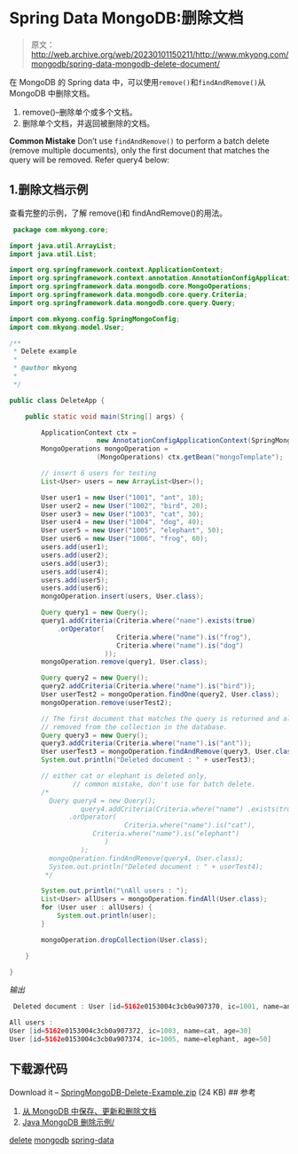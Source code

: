 # Spring Data MongoDB:删除文档

> 原文：<http://web.archive.org/web/20230101150211/http://www.mkyong.com/mongodb/spring-data-mongodb-delete-document/>

在 MongoDB 的 Spring data 中，可以使用`remove()`和`findAndRemove()`从 MongoDB 中删除文档。

1.  remove()–删除单个或多个文档。
2.  删除单个文档，并返回被删除的文档。

**Common Mistake**
Don’t use `findAndRemove()` to perform a batch delete (remove multiple documents), only the first document that matches the query will be removed. Refer query4 below:

## 1.删除文档示例

查看完整的示例，了解 remove()和 findAndRemove()的用法。

```java
 package com.mkyong.core;

import java.util.ArrayList;
import java.util.List;

import org.springframework.context.ApplicationContext;
import org.springframework.context.annotation.AnnotationConfigApplicationContext;
import org.springframework.data.mongodb.core.MongoOperations;
import org.springframework.data.mongodb.core.query.Criteria;
import org.springframework.data.mongodb.core.query.Query;

import com.mkyong.config.SpringMongoConfig;
import com.mkyong.model.User;

/**
 * Delete example
 * 
 * @author mkyong
 * 
 */

public class DeleteApp {

	public static void main(String[] args) {

		ApplicationContext ctx = 
                      new AnnotationConfigApplicationContext(SpringMongoConfig.class);
		MongoOperations mongoOperation = 
                      (MongoOperations) ctx.getBean("mongoTemplate");

		// insert 6 users for testing
		List<User> users = new ArrayList<User>();

		User user1 = new User("1001", "ant", 10);
		User user2 = new User("1002", "bird", 20);
		User user3 = new User("1003", "cat", 30);
		User user4 = new User("1004", "dog", 40);
		User user5 = new User("1005", "elephant", 50);
		User user6 = new User("1006", "frog", 60);
		users.add(user1);
		users.add(user2);
		users.add(user3);
		users.add(user4);
		users.add(user5);
		users.add(user6);
		mongoOperation.insert(users, User.class);

		Query query1 = new Query();
		query1.addCriteria(Criteria.where("name").exists(true)
			.orOperator(
                           Criteria.where("name").is("frog"), 
                           Criteria.where("name").is("dog")
                        ));
		mongoOperation.remove(query1, User.class);

		Query query2 = new Query();
		query2.addCriteria(Criteria.where("name").is("bird"));
		User userTest2 = mongoOperation.findOne(query2, User.class);
		mongoOperation.remove(userTest2);

		// The first document that matches the query is returned and also
		// removed from the collection in the database.
		Query query3 = new Query();
		query3.addCriteria(Criteria.where("name").is("ant"));
		User userTest3 = mongoOperation.findAndRemove(query3, User.class);
		System.out.println("Deleted document : " + userTest3);

		// either cat or elephant is deleted only, 
                // common mistake, don't use for batch delete.
		/*
		  Query query4 = new Query(); 
                  query4.addCriteria(Criteria.where("name") .exists(true)
		       .orOperator(
                             Criteria.where("name").is("cat"),
		             Criteria.where("name").is("elephant")
                        )
                  );
		  mongoOperation.findAndRemove(query4, User.class);
		  System.out.println("Deleted document : " + userTest4);
		 */

		System.out.println("\nAll users : ");
		List<User> allUsers = mongoOperation.findAll(User.class);
		for (User user : allUsers) {
			System.out.println(user);
		}

		mongoOperation.dropCollection(User.class);

	}

} 
```

*输出*

```java
 Deleted document : User [id=5162e0153004c3cb0a907370, ic=1001, name=ant, age=10]

All users : 
User [id=5162e0153004c3cb0a907372, ic=1003, name=cat, age=30]
User [id=5162e0153004c3cb0a907374, ic=1005, name=elephant, age=50] 
```

 ## 下载源代码

Download it – [SpringMongoDB-Delete-Example.zip](http://web.archive.org/web/20190214015648/http://www.mkyong.com/wp-content/uploads/2011/05/SpringMongoDB-Delete-Example.zip) (24 KB) ## 参考

1.  [从 MongoDB 中保存、更新和删除文档](http://web.archive.org/web/20190214015648/http://static.springsource.org/spring-data/mongodb/docs/current/reference/html/mongo.core.html#mongo-template.save-update-remove)
2.  [Java MongoDB 删除示例/](http://web.archive.org/web/20190214015648/http://www.mkyong.com/mongodb/java-mongodb-delete-document/)

[delete](http://web.archive.org/web/20190214015648/http://www.mkyong.com/tag/delete/) [mongodb](http://web.archive.org/web/20190214015648/http://www.mkyong.com/tag/mongodb/) [spring-data](http://web.archive.org/web/20190214015648/http://www.mkyong.com/tag/spring-data/)







